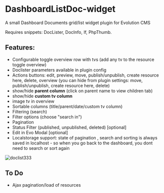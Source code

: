 # DashboardListDoc-widget

A small Dashboard Documents grid/list widget plugin for Evolution CMS

Requires snippets: DocLister, DocInfo, If, PhpThumb.

## Features:
- Configurable toggle overview row with tvs (add any tv to the resource toggle overview)
- Doclister parameters available in plugin config
- Actions buttons: edit, preview, move, publish/unpublish, create resource here, delete, overview (you can hide from plugin settings: move, publish/unpublish, create resource here, delete)
- show/hide **parent column** (click on parent name to view children tab)
- show/hide **custom tv column**
- image tv in overview
- Sortable columns (title/parent/date/custom tv column)
- Filtering (search)
- Filter options (choose "search in")
- Pagination
- Status Filter (published, unpublished, deleted) [optional]
- Edit in Evo Modal [optional]
- Localstorage support: state of pagination , search and sorting is always saved in localhost - so when you go back to the dashboard, you dont need to search or sort again

![doclist333](https://user-images.githubusercontent.com/7342798/33715917-865d2b64-db54-11e7-9eba-89f12b368be5.png)

## To Do

- Ajax pagination/load of resources
